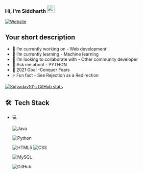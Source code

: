 ### Hi, I'm Siddharth <img src="https://media.giphy.com/media/hvRJCLFzcasrR4ia7z/giphy.gif" width="25px">
[![Website](https://img.shields.io/badge/Text-Text-green?style=flat-square)](https://google.com)

## Your short description
- 🔭 I’m currently working on - Web development
- 🌱 I’m currently learning - Machine learning 
- 👯 I’m looking to collaborate with - Other community developer 
- 💬 Ask me about - PYTHON
- 🥅 2021 Goal -Conquer Fears
- ⚡ Fun fact - See Rejection as a Redirection

[![Sidyadav10's GitHub stats](https://github-readme-stats.vercel.app/api?username=sidyadav10&show_icons=true&theme=dracula)](https://github.com/sidaydav10/github-readme-stats)



## 🛠 &nbsp;Tech Stack

- 💻 &nbsp;
 
  ![Java](https://img.shields.io/badge/-Java-333333?style=flat&logo=Java&logoColor=007396)
  
  ![Python](https://img.shields.io/badge/-Python-333333?style=flat&logo=python)
 
  ![HTML5](https://img.shields.io/badge/-HTML5-333333?style=flat&logo=HTML5)
  ![CSS](https://img.shields.io/badge/-CSS-333333?style=flat&logo=CSS3&logoColor=1572B6)
  
  ![MySQL](https://img.shields.io/badge/-MySQL-333333?style=flat&logo=mysql)
 
  ![GitHub](https://img.shields.io/badge/-GitHub-333333?style=flat&logo=github)












